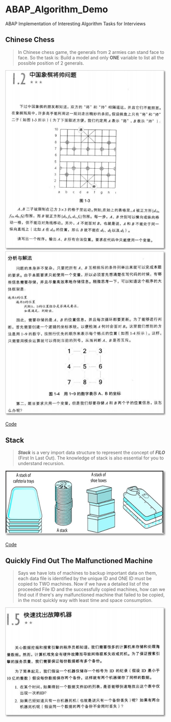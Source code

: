 # ABAP_Algorithm_Demo
ABAP Implementation of Interesting Algorithm Tasks for Interviews

## Chinese Chess
> In Chinese chess game, the generals from 2 armies can stand face to face. So the task is: Build a model and only **ONE** variable to list all the possible position of 2 generals.

![](imgs/2019-12-29-22-51-20.png)  
![](imgs/2019-12-29-22-54-43.png)  

[Code](./src/zalgor_chinese_chess.prog.abap)

## Stack
> ***Stack*** is a very import data structure to represent the concept of ***FILO*** (First In Last Out). The knowledge of stack is also essential for you to understand recursion.

![](imgs/2019-12-30-22-14-02.png)

[Code](./src/zalgor_stack_4_table_cls.prog.abap)

## Quickly Find Out The Malfunctioned Machine
> Says we have lots of machines to backup important data on them, each data file is identified by the unique ID and ONE ID must be copied to TWO machines. Now if we have a detailed list of the proceeded File ID and the successfully copied machines, how can we find out if there's any malfunctioned machine that failed to be copied, in the most quickly way with least time and space consumption.

![](imgs/2020-01-01-12-56-28.png)